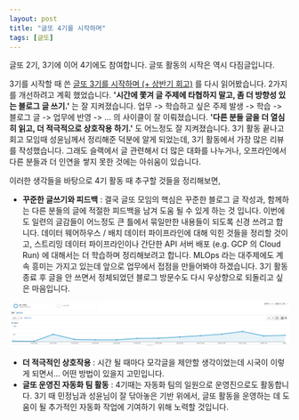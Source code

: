 ```yaml
---
layout: post
title: "글또 4기를 시작하며"
tags: [글또]
---
```


글또 2기, 3기에 이어 4기에도 참여합니다. 글또 활동의 시작은 역시 다짐글입니다. 

3기를 시작할 때 쓴 [글또 3기를 시작하며 (+ 상반기 회고)](https://chang12.github.io/geultto-3rd/) 를 다시 읽어봤습니다. 2가지를 개선하려고 계획 했었습니다. **'시간에 쫓겨 글 주제에 타협하지 말고, 좀 더 방향성 있는 블로그 글 쓰기.'** 는 잘 지켜졌습니다. 업무 -> 학습하고 싶은 주제 발생 -> 학습 -> 블로그 글 -> 업무에 반영 -> ... 의 사이클이 잘 이뤄졌습니다. **'다른 분들 글을 더 열심히 읽고, 더 적극적으로 상호작용 하기.'** 도 어느정도 잘 지켜졌습니다. 3기 활동 끝나고 회고 모임때 성윤님께서 정리해준 덕분에 알게 되었는데, 3기 활동에서 가장 많은 리뷰를 작성했습니다. 그래도 슬랙에서 글 관련해서 더 많은 대화를 나누거나, 오프라인에서 다른 분들과 더 인연을 쌓지 못한 것에는 아쉬움이 있습니다.

이러한 생각들을 바탕으로 4기 활동 때 추구할 것들을 정리해보면,

- **꾸준한 글쓰기와 피드백** : 결국 글또 모임의 핵심은 꾸준한 블로그 글 작성과, 함께하는 다른 분들의 글에 적절한 피드백을 남겨 도움 될 수 있게 하는 것 입니다. 이번에도 일련의 글감들이 어느정도 큰 틀에서 묶일만한 내용들이 되도록 신경 쓰려고 합니다. 데이터 웨어하우스 / 배치 데이터 파이프라인에 대해 익힌 것들을 정리할 것이고, 스트리밍 데이터 파이프라인이나 간단한 API 서버 배포 (e.g. GCP 의 Cloud Run) 에 대해서는 더 학습하며 정리해보려고 합니다. MLOps 라는 대주제에도 계속 흥미는 가지고 있는데 앞으로 업무에서 접점을 만들어봐야 하겠습니다. 3기 활동 종료 후 글을 안 쓰면서 정체되었던 블로그 방문수도 다시 우상향으로 되돌리고 싶은 마음입니다.

![ddd](https://raw.githubusercontent.com/chang12/chang12.github.io/master/images/2020-03-01-monthly-visit.png)

- **더 적극적인 상호작용** : 시간 될 때마다 모각글을 제안할 생각이었는데 시국이 이렇게 되면서... 어떤 방법이 있을지 고민입니다.
- **글또 운영진 자동화 팀 활동** : 4기때는 자동화 팀의 일원으로 운영진으로도 활동합니다. 3기 때 민정님과 성윤님이 잘 닦아놓은 기반 위에서, 글또 활동을 운영하는 데 도움이 될 추가적인 자동화 작업에 기여하기 위해 노력할 것입니다.

